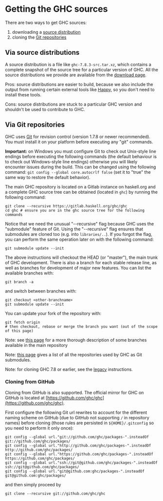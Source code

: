 # Getting the GHC sources

There are two ways to get GHC sources:
1. downloading a [source distribution](#via-source-distributions)
2. cloning the [Git repositories](#via-git-repositories)

## Via source distributions

A source distribution is a file like `ghc-7.8.3-src.tar.xz`, which contains a complete snapshot of the source tree for a particular version of GHC. All the source distributions we provide are available from the [download page](http://www.haskell.org/ghc/).

Pros: source distributions are easier to build, because we also include the output from running certain external tools like [Happy](http://haskell.org/happy), so you don't need to install these tools.

Cons: source distributions are stuck to a particular GHC version and shouldn't be used to contribute to GHC.


## Via Git repositories

GHC uses [Git](http://git-scm.com/) for revision control (version 1.7.8 or newer recommended). You must install it on your platform before executing any "git" commands.

**Important:** on Windows you must configure Git to check out Unix-style line endings before executing the following commands (the default behaviour is to check out Windows-style line endings) otherwise you will likely encounter issues during the build. This can be changed using the following command: ``git config --global core.autocrlf false`` (set it to "true" the same way to restore the default behavior).

The main GHC repository is located on a Gitlab instance on haskell.org and a complete GHC source tree can be obtained (located in `ghc`) by running the following command:

```
git clone --recursive https://gitlab.haskell.org/ghc/ghc
cd ghc # ensure you are in the ghc source tree for the following commands
```

Notice that we need the unusual "--recursive" flag because GHC uses the "submodule" feature of Git. Using the "--recursive" flag ensures that submodules are cloned too (e.g. into ``libraries/..``). If you forgot the flag, you can perform the same operation later on with the following command:

```
git submodule update --init
```

The above instructions will checkout the HEAD (or "master"), the main trunk of GHC development. There is also a branch for each stable release line, as well as branches for development of major new features. You can list the available branches with:

```
git branch -a
```

and switch between branches with:

```
git checkout <other-branchname>
git submodule update --init
```

You can update your fork of the repository with:

```
git fetch origin
# then checkout, rebase or merge the branch you want (out of the scope of this page)
```

Note: see [this page](active-branches) for a more thorough description of some branches available in the main repository

Note: [this page](repositories) gives a list of all the repositories used by GHC as Git submodules. 

Note: for cloning GHC 7.8 or earlier, see the [legacy](building/getting-the-sources/legacy) instructions.


### Cloning from GitHub

Cloning from GitHub is also supported. The official mirror for GHC on GitHub is located at [https://github.com/ghc/ghc](https://github.com/ghc/ghc).

First configure the following Git url rewrites to account for the different naming scheme on GitHub (due to GitHub not supporting `/` in repository names) before cloning (those rules are persisted in `${HOME}/.gitconfig` so you need to perform it only once):

```
git config --global url."git://github.com/ghc/packages-".insteadOf     git://github.com/ghc/packages/ 
git config --global url."http://github.com/ghc/packages-".insteadOf    http://github.com/ghc/packages/ 
git config --global url."https://github.com/ghc/packages-".insteadOf   https://github.com/ghc/packages/ 
git config --global url."ssh://git@github.com/ghc/packages-".insteadOf ssh://git@github.com/ghc/packages/ 
git config --global url."git@github.com:ghc/packages-".insteadOf       git@github.com:ghc/packages/ 
```

and then simply proceed by

```
git clone --recursive git://github.com/ghc/ghc
```